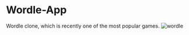# Wordle-App
Wordle clone, which is recently one of the most popular games.
![wordle](https://user-images.githubusercontent.com/78638595/192933357-59909b59-6d1f-452e-991a-383c40504197.png)
